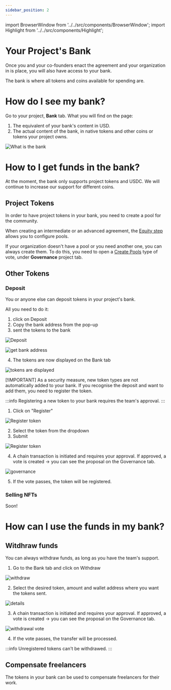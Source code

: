 ```yaml
---
sidebar_position: 2
---
```


import BrowserWindow from '../../src/components/BrowserWindow';
import Highlight from '../../src/components/Highlight';

# Your Project's Bank

Once you and your co-founders enact the agreement and your organization in is place, you will also have access to your bank.

The bank is where all tokens and coins available for spending are.

# How do I see my bank?

Go to your project, **Bank** tab.
What you will find on the page:

1. The equivalent of your bank's content in USD.
2. The actual content of the bank, in native tokens and other coins or tokens your project owns.

![What is the bank](/img/7-what-is-bank.png "What is the bank")

# How to I get funds in the bank?

At the moment, the bank only supports project tokens and USDC. We will continue to increase our support for different coins.

## Project Tokens

In order to have project tokens in your bank, you need to create a pool for the community.

When creating an intermediate or an advanced agreement, the [Equity step](https://docs.foundance.org/creating-an-agreement/make-agreement#equity-1) allows you to configure pools.

If your organization doesn't have a pool or you need another one, you can always create them. To do this, you need to open a [Create Pools](https://docs.foundance.org/running-a-foundance/governance/create-pools) type of vote, under **Governance** project tab.

## Other Tokens

### Deposit

You or anyone else can deposit tokens in your project's bank.

All you need to do it:

1. click on Deposit
2. Copy the bank address from the pop-up
3. sent the tokens to the bank

![Deposit](/img/7-deposit-step1.png "deposit")

![get bank address](/img/7-deposit-copy-bank-address.png "get bank address")

4. The tokens are now displayed on the Bank tab

![tokens are displayed](/img/7-tokens-are-in.png "tokens are displayed")

[!IMPORTANT]
As a security measure, new token types are not automatically added to your bank. If you recognise the deposit and want to add them, you need to register the token.

:::info
Registering a new token to your bank requires the team's approval.
:::

1. Click on "Register"

![Register token ](/img/7-register-token-step1.png "Register token")

2. Select the token from the dropdown
3. Submit

![Register token ](/img/7-register-token-step2-3.png "Register token")

4. A chain transaction is initiated and requires your approval. If approved, a vote is created -> you can see the proposal on the Governance tab.

![governance](/img/7-bank-register-token-vote.png "governance")

5. If the vote passes, the token will be registered.

### Selling NFTs

Soon!

# How can I use the funds in my bank?

## Witdhraw funds

You can always withdraw funds, as long as you have the team's support.

1. Go to the Bank tab and click on Withdraw

![withdraw](/img/7-bank-withdraw.png "withdraw")

2. Select the desired token, amount and wallet address where you want the tokens sent.

![details](/img/7-bank-withdraw-details.png "withdrawal details")

3. A chain transaction is initiated and requires your approval. If approved, a vote is created -> you can see the proposal on the Governance tab.

![withdrawal vote](/img/7-bank-withdrawal-vote.png "withdrawal vote")

4. If the vote passes, the transfer will be processed.

:::info
Unregistered tokens can't be withdrawed.
:::

## Compensate freelancers

The tokens in your bank can be used to compensate freelancers for their work.
